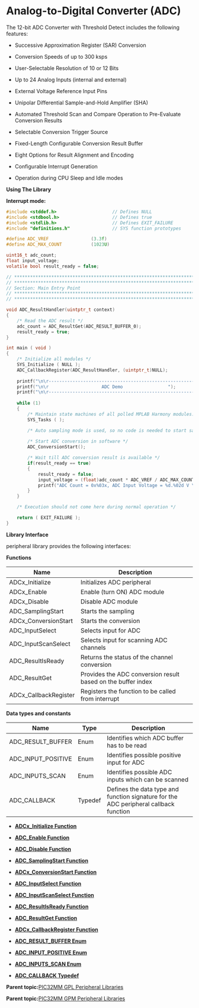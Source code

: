 # Analog-to-Digital Converter \(ADC\)

The 12-bit ADC Converter with Threshold Detect includes the following features:

-   Successive Approximation Register \(SAR\) Conversion

-   Conversion Speeds of up to 300 ksps

-   User-Selectable Resolution of 10 or 12 Bits

-   Up to 24 Analog Inputs \(internal and external\)

-   External Voltage Reference Input Pins

-   Unipolar Differential Sample-and-Hold Amplifier \(SHA\)

-   Automated Threshold Scan and Compare Operation to Pre-Evaluate Conversion Results

-   Selectable Conversion Trigger Source

-   Fixed-Length Configurable Conversion Result Buffer

-   Eight Options for Result Alignment and Encoding

-   Configurable Interrupt Generation

-   Operation during CPU Sleep and Idle modes


**Using The Library**

**Interrupt mode:**

```c
#include <stddef.h>                     // Defines NULL
#include <stdbool.h>                    // Defines true
#include <stdlib.h>                     // Defines EXIT_FAILURE
#include "definitions.h"                // SYS function prototypes

#define ADC_VREF                (3.3f)
#define ADC_MAX_COUNT           (1023U)

uint16_t adc_count;
float input_voltage;
volatile bool result_ready = false;

// *****************************************************************************
// *****************************************************************************
// Section: Main Entry Point
// *****************************************************************************
// *****************************************************************************

void ADC_ResultHandler(uintptr_t context)
{
    /* Read the ADC result */
    adc_count = ADC_ResultGet(ADC_RESULT_BUFFER_0);   
    result_ready = true;
}

int main ( void )
{
    /* Initialize all modules */
    SYS_Initialize ( NULL );
    ADC_CallbackRegister(ADC_ResultHandler, (uintptr_t)NULL);
    
    printf("\n\r---------------------------------------------------------");
    printf("\n\r                    ADC Demo                 ");
    printf("\n\r---------------------------------------------------------\n\r");
    
    while (1)
    {
        /* Maintain state machines of all polled MPLAB Harmony modules. */
        SYS_Tasks ( );

        /* Auto sampling mode is used, so no code is needed to start sampling */
		
        /* Start ADC conversion in software */
        ADC_ConversionStart();

        /* Wait till ADC conversion result is available */
        if(result_ready == true)
        {
            result_ready = false;
            input_voltage = (float)adc_count * ADC_VREF / ADC_MAX_COUNT;
            printf("ADC Count = 0x%03x, ADC Input Voltage = %d.%02d V \r", adc_count, (int)input_voltage, (int)((input_voltage - (int)input_voltage)*100.0));
        }
    }

    /* Execution should not come here during normal operation */

    return ( EXIT_FAILURE );
}
```

**Library Interface**

peripheral library provides the following interfaces:

**Functions**

|Name|Description|
|----|-----------|
|ADCx\_Initialize|Initializes ADC peripheral|
|ADCx\_Enable|Enable \(turn ON\) ADC module|
|ADCx\_Disable|Disable ADC module|
|ADC\_SamplingStart|Starts the sampling|
|ADCx\_ConversionStart|Starts the conversion|
|ADC\_InputSelect|Selects input for ADC|
|ADC\_InputScanSelect|Selects input for scanning ADC channels|
|ADC\_ResultIsReady|Returns the status of the channel conversion|
|ADC\_ResultGet|Provides the ADC conversion result based on the buffer index|
|ADCx\_CallbackRegister|Registers the function to be called from interrupt|

**Data types and constants**

|Name|Type|Description|
|----|----|-----------|
|ADC\_RESULT\_BUFFER|Enum|Identifies which ADC buffer has to be read|
|ADC\_INPUT\_POSITIVE|Enum|Identifies possible positive input for ADC|
|ADC\_INPUTS\_SCAN|Enum|Identifies possible ADC inputs which can be scanned|
|ADC\_CALLBACK|Typedef|Defines the data type and function signature for the ADC peripheral callback function|

-   **[ADCx\_Initialize Function](GUID-396C47E4-A7E5-4E83-B9B2-C1C2D6B38DA0.md)**  

-   **[ADC\_Enable Function](GUID-47976DDA-C48D-4CE0-8CF3-8C1F2E8274EE.md)**  

-   **[ADC\_Disable Function](GUID-55501930-22DD-4A3A-AA29-4D4E6790267C.md)**  

-   **[ADC\_SamplingStart Function](GUID-B593C3F4-98AC-4686-92F6-27F0A8BF59FD.md)**  

-   **[ADCx\_ConversionStart Function](GUID-6307B3DB-26C1-412F-A8A1-E25191B387AE.md)**  

-   **[ADC\_InputSelect Function](GUID-40CA1CD8-4300-43F1-A635-A6A9B4F0A643.md)**  

-   **[ADC\_InputScanSelect Function](GUID-C92EAF08-1776-4114-BBB7-F075B6A4FC10.md)**  

-   **[ADC\_ResultIsReady Function](GUID-5D2E6201-5C03-4392-877D-9DA6E1C49AF8.md)**  

-   **[ADC\_ResultGet Function](GUID-18187A2F-87DD-49C8-9F3E-605814181004.md)**  

-   **[ADCx\_CallbackRegister Function](GUID-7E626C3E-2FEB-4000-85F0-795BC62A9F46.md)**  

-   **[ADC\_RESULT\_BUFFER Enum](GUID-31AC4D47-0131-46AB-B1AC-646177B2F9BD.md)**  

-   **[ADC\_INPUT\_POSITIVE Enum](GUID-D8FE7F48-1080-4577-9D1A-4A6F255B0387.md)**  

-   **[ADC\_INPUTS\_SCAN Enum](GUID-A4F6337C-267A-404A-9631-051BAD0419AD.md)**  

-   **[ADC\_CALLBACK Typedef](GUID-8D89973F-1373-4767-AD21-FCFCF48B5B1F.md)**  


**Parent topic:**[PIC32MM GPL Peripheral Libraries](GUID-1AE2B428-AA57-43A7-A52E-C35ABF67EDC4.md)

**Parent topic:**[PIC32MM GPM Peripheral Libraries](GUID-CB22E113-2DFF-40FB-BA9B-BFA1C8003FEC.md)

